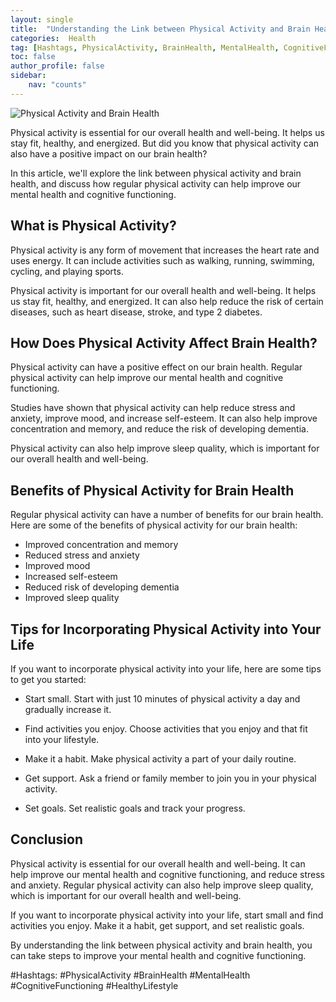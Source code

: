 ```yaml
---
layout: single
title:  "Understanding the Link between Physical Activity and Brain Health"
categories:  Health
tag: [Hashtags, PhysicalActivity, BrainHealth, MentalHealth, CognitiveFunctioning, HealthyLifestyle, ]
toc: false
author_profile: false
sidebar:
    nav: "counts"
---
```

    
![Physical Activity and Brain Health](https://images.pexels.com/photos/132037/pexels-photo-132037.jpeg?auto=compress&cs=tinysrgb&dpr=2&h=750&w=1260)

Physical activity is essential for our overall health and well-being. It helps us stay fit, healthy, and energized. But did you know that physical activity can also have a positive impact on our brain health?

In this article, we'll explore the link between physical activity and brain health, and discuss how regular physical activity can help improve our mental health and cognitive functioning.

## What is Physical Activity?

Physical activity is any form of movement that increases the heart rate and uses energy. It can include activities such as walking, running, swimming, cycling, and playing sports.

Physical activity is important for our overall health and well-being. It helps us stay fit, healthy, and energized. It can also help reduce the risk of certain diseases, such as heart disease, stroke, and type 2 diabetes.

## How Does Physical Activity Affect Brain Health?

Physical activity can have a positive effect on our brain health. Regular physical activity can help improve our mental health and cognitive functioning.

Studies have shown that physical activity can help reduce stress and anxiety, improve mood, and increase self-esteem. It can also help improve concentration and memory, and reduce the risk of developing dementia.

Physical activity can also help improve sleep quality, which is important for our overall health and well-being.

## Benefits of Physical Activity for Brain Health

Regular physical activity can have a number of benefits for our brain health. Here are some of the benefits of physical activity for our brain health:

- Improved concentration and memory
- Reduced stress and anxiety
- Improved mood
- Increased self-esteem
- Reduced risk of developing dementia
- Improved sleep quality

## Tips for Incorporating Physical Activity into Your Life

If you want to incorporate physical activity into your life, here are some tips to get you started:

- Start small. Start with just 10 minutes of physical activity a day and gradually increase it.

- Find activities you enjoy. Choose activities that you enjoy and that fit into your lifestyle.

- Make it a habit. Make physical activity a part of your daily routine.

- Get support. Ask a friend or family member to join you in your physical activity.

- Set goals. Set realistic goals and track your progress.

## Conclusion

Physical activity is essential for our overall health and well-being. It can help improve our mental health and cognitive functioning, and reduce stress and anxiety. Regular physical activity can also help improve sleep quality, which is important for our overall health and well-being.

If you want to incorporate physical activity into your life, start small and find activities you enjoy. Make it a habit, get support, and set realistic goals.

By understanding the link between physical activity and brain health, you can take steps to improve your mental health and cognitive functioning.

#Hashtags: #PhysicalActivity #BrainHealth #MentalHealth #CognitiveFunctioning #HealthyLifestyle
